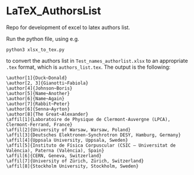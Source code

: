 # LaTeX_AuthorsList
Repo for development of excel to latex authors list.

Run the python file, using e.g.
```
python3 xlsx_to_tex.py
```

to convert the authors list in ```Test_names_authorlist.xlsx``` to an appropriate ```.tex``` format, which is ```authors_list.tex```. The output is the following:

```
\author[1]{Duck~Donald}
\author[2, 3]{Gianotti~Fabiola}
\author[4]{Johnson~Boris}
\author[5]{Name~Another}
\author[6]{Name~Again}
\author[7]{Rabbit~Peter}
\author[6]{Senna~Ayrton}
\author[8]{The Great~Alexander}
\affil[1]{Laboratoire de Physique de Clermont-Auvergne (LPCA), Clermont-Ferrand, France}
\affil[2]{University of Warsaw, Warsaw, Poland}
\affil[3]{Deutsches Elektronen-Synchrotron DESY, Hamburg, Germany}
\affil[4]{Uppsala University, Uppsala, Sweden}
\affil[5]{Instituto de Física Corpuscular (CSIC – Universitat de València), Paterna (València), Spain}
\affil[6]{CERN, Geneva, Switzerland}
\affil[7]{University of Zürich, Zürich, Switzerland}
\affil[8]{Stockholm University, Stockholm, Sweden}
```







